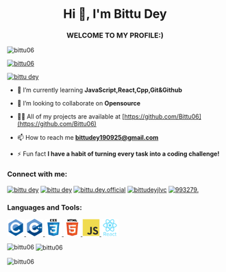 <h1 align="center">Hi 👋, I'm Bittu Dey</h1>
<h3 align="center">WELCOME TO MY PROFILE:)</h3>

<p align="left"> <img src="https://komarev.com/ghpvc/?username=bittu06&label=Profile%20views&color=0e75b6&style=flat" alt="bittu06" /> </p>

<p align="left"> <a href="https://github.com/ryo-ma/github-profile-trophy"><img src="https://github-profile-trophy.vercel.app/?username=bittu06" alt="bittu06" /></a> </p>

<p align="left"> <a href="https://twitter.com/bittu dey" target="blank"><img src="https://img.shields.io/twitter/follow/bittu dey?logo=twitter&style=for-the-badge" alt="bittu dey" /></a> </p>

- 🌱 I’m currently learning **JavaScript,React,Cpp,Git&Github**

- 👯 I’m looking to collaborate on **Opensource**

- 👨‍💻 All of my projects are available at [https://github.com/Bittu06](https://github.com/Bittu06)

- 📫 How to reach me **bittudey190925@gmail.com**

- ⚡ Fun fact **I have a habit of turning every task into a coding challenge!**

<h3 align="left">Connect with me:</h3>
<p align="left">
<a href="https://twitter.com/bittu dey" target="blank"><img align="center" src="https://raw.githubusercontent.com/rahuldkjain/github-profile-readme-generator/master/src/images/icons/Social/twitter.svg" alt="bittu dey" height="30" width="40" /></a>
<a href="https://linkedin.com/in/bittu dey" target="blank"><img align="center" src="https://raw.githubusercontent.com/rahuldkjain/github-profile-readme-generator/master/src/images/icons/Social/linked-in-alt.svg" alt="bittu dey" height="30" width="40" /></a>
<a href="https://instagram.com/bittu.dey.official" target="blank"><img align="center" src="https://raw.githubusercontent.com/rahuldkjain/github-profile-readme-generator/master/src/images/icons/Social/instagram.svg" alt="bittu.dey.official" height="30" width="40" /></a>
<a href="https://auth.geeksforgeeks.org/user/bittudeyjlvc" target="blank"><img align="center" src="https://raw.githubusercontent.com/rahuldkjain/github-profile-readme-generator/master/src/images/icons/Social/geeks-for-geeks.svg" alt="bittudeyjlvc" height="30" width="40" /></a>
<a href="https://discord.gg/993279." target="blank"><img align="center" src="https://raw.githubusercontent.com/rahuldkjain/github-profile-readme-generator/master/src/images/icons/Social/discord.svg" alt="993279." height="30" width="40" /></a>
</p>

<h3 align="left">Languages and Tools:</h3>
<p align="left"> <a href="https://www.cprogramming.com/" target="_blank" rel="noreferrer"> <img src="https://raw.githubusercontent.com/devicons/devicon/master/icons/c/c-original.svg" alt="c" width="40" height="40"/> </a> <a href="https://www.w3schools.com/cpp/" target="_blank" rel="noreferrer"> <img src="https://raw.githubusercontent.com/devicons/devicon/master/icons/cplusplus/cplusplus-original.svg" alt="cplusplus" width="40" height="40"/> </a> <a href="https://www.w3schools.com/css/" target="_blank" rel="noreferrer"> <img src="https://raw.githubusercontent.com/devicons/devicon/master/icons/css3/css3-original-wordmark.svg" alt="css3" width="40" height="40"/> </a> <a href="https://www.w3.org/html/" target="_blank" rel="noreferrer"> <img src="https://raw.githubusercontent.com/devicons/devicon/master/icons/html5/html5-original-wordmark.svg" alt="html5" width="40" height="40"/> </a> <a href="https://developer.mozilla.org/en-US/docs/Web/JavaScript" target="_blank" rel="noreferrer"> <img src="https://raw.githubusercontent.com/devicons/devicon/master/icons/javascript/javascript-original.svg" alt="javascript" width="40" height="40"/> </a> <a href="https://reactjs.org/" target="_blank" rel="noreferrer"> <img src="https://raw.githubusercontent.com/devicons/devicon/master/icons/react/react-original-wordmark.svg" alt="react" width="40" height="40"/> </a> </p>

<p><img align="left" src="https://github-readme-stats.vercel.app/api/top-langs?username=bittu06&show_icons=true&locale=en&layout=compact" alt="bittu06" /></p>
<div>
<p>&nbsp;<img align="center" src="https://github-readme-stats.vercel.app/api?username=bittu06&show_icons=true&locale=en" alt="bittu06" /></p>
</div>
<p><img align="center" src="https://github-readme-streak-stats.herokuapp.com/?user=bittu06&" alt="bittu06" /></p>

